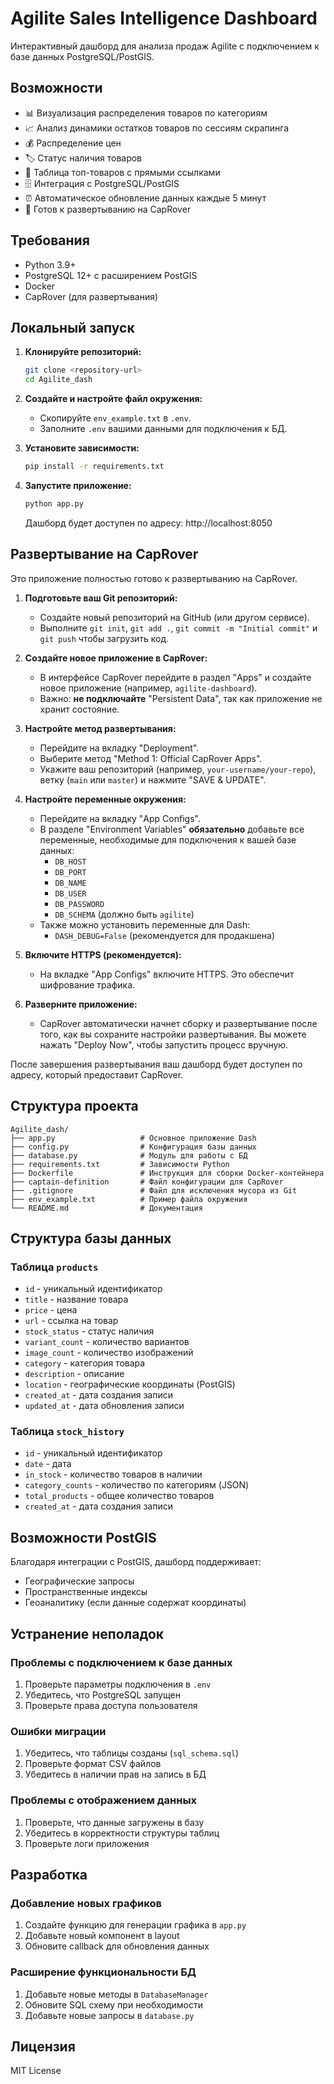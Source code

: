 # Agilite Sales Intelligence Dashboard

Интерактивный дашборд для анализа продаж Agilite с подключением к базе данных PostgreSQL/PostGIS.

## Возможности

- 📊 Визуализация распределения товаров по категориям
- 📈 Анализ динамики остатков товаров по сессиям скрапинга
- 💰 Распределение цен
- 🏷️ Статус наличия товаров
- 🔗 Таблица топ-товаров с прямыми ссылками
- 🗄️ Интеграция с PostgreSQL/PostGIS
- ⏰ Автоматическое обновление данных каждые 5 минут
- 🚀 Готов к развертыванию на CapRover

## Требования

- Python 3.9+
- PostgreSQL 12+ с расширением PostGIS
- Docker
- CapRover (для развертывания)

## Локальный запуск

1. **Клонируйте репозиторий:**
   ```bash
   git clone <repository-url>
   cd Agilite_dash
   ```

2. **Создайте и настройте файл окружения:**
   - Скопируйте `env_example.txt` в `.env`.
   - Заполните `.env` вашими данными для подключения к БД.

3. **Установите зависимости:**
   ```bash
   pip install -r requirements.txt
   ```

4. **Запустите приложение:**
   ```bash
   python app.py
   ```
   Дашборд будет доступен по адресу: http://localhost:8050

## Развертывание на CapRover

Это приложение полностью готово к развертыванию на CapRover.

1. **Подготовьте ваш Git репозиторий:**
   - Создайте новый репозиторий на GitHub (или другом сервисе).
   - Выполните `git init`, `git add .`, `git commit -m "Initial commit"` и `git push` чтобы загрузить код.

2. **Создайте новое приложение в CapRover:**
   - В интерфейсе CapRover перейдите в раздел "Apps" и создайте новое приложение (например, `agilite-dashboard`).
   - Важно: **не подключайте** "Persistent Data", так как приложение не хранит состояние.

3. **Настройте метод развертывания:**
   - Перейдите на вкладку "Deployment".
   - Выберите метод "Method 1: Official CapRover Apps".
   - Укажите ваш репозиторий (например, `your-username/your-repo`), ветку (`main` или `master`) и нажмите "SAVE & UPDATE".

4. **Настройте переменные окружения:**
   - Перейдите на вкладку "App Configs".
   - В разделе "Environment Variables" **обязательно** добавьте все переменные, необходимые для подключения к вашей базе данных:
     - `DB_HOST`
     - `DB_PORT`
     - `DB_NAME`
     - `DB_USER`
     - `DB_PASSWORD`
     - `DB_SCHEMA` (должно быть `agilite`)
   - Также можно установить переменные для Dash:
     - `DASH_DEBUG=False` (рекомендуется для продакшена)

5. **Включите HTTPS (рекомендуется):**
   - На вкладке "App Configs" включите HTTPS. Это обеспечит шифрование трафика.

6. **Разверните приложение:**
   - CapRover автоматически начнет сборку и развертывание после того, как вы сохраните настройки развертывания. Вы можете нажать "Deploy Now", чтобы запустить процесс вручную.

После завершения развертывания ваш дашборд будет доступен по адресу, который предоставит CapRover.

## Структура проекта

```
Agilite_dash/
├── app.py                   # Основное приложение Dash
├── config.py                # Конфигурация базы данных
├── database.py              # Модуль для работы с БД
├── requirements.txt         # Зависимости Python
├── Dockerfile               # Инструкция для сборки Docker-контейнера
├── captain-definition       # Файл конфигурации для CapRover
├── .gitignore               # Файл для исключения мусора из Git
├── env_example.txt          # Пример файла окружения
└── README.md                # Документация
```

## Структура базы данных

### Таблица `products`
- `id` - уникальный идентификатор
- `title` - название товара
- `price` - цена
- `url` - ссылка на товар
- `stock_status` - статус наличия
- `variant_count` - количество вариантов
- `image_count` - количество изображений
- `category` - категория товара
- `description` - описание
- `location` - географические координаты (PostGIS)
- `created_at` - дата создания записи
- `updated_at` - дата обновления записи

### Таблица `stock_history`
- `id` - уникальный идентификатор
- `date` - дата
- `in_stock` - количество товаров в наличии
- `category_counts` - количество по категориям (JSON)
- `total_products` - общее количество товаров
- `created_at` - дата создания записи

## Возможности PostGIS

Благодаря интеграции с PostGIS, дашборд поддерживает:

- Географические запросы
- Пространственные индексы
- Геоаналитику (если данные содержат координаты)

## Устранение неполадок

### Проблемы с подключением к базе данных

1. Проверьте параметры подключения в `.env`
2. Убедитесь, что PostgreSQL запущен
3. Проверьте права доступа пользователя

### Ошибки миграции

1. Убедитесь, что таблицы созданы (`sql_schema.sql`)
2. Проверьте формат CSV файлов
3. Убедитесь в наличии прав на запись в БД

### Проблемы с отображением данных

1. Проверьте, что данные загружены в базу
2. Убедитесь в корректности структуры таблиц
3. Проверьте логи приложения

## Разработка

### Добавление новых графиков

1. Создайте функцию для генерации графика в `app.py`
2. Добавьте новый компонент в layout
3. Обновите callback для обновления данных

### Расширение функциональности БД

1. Добавьте новые методы в `DatabaseManager`
2. Обновите SQL схему при необходимости
3. Добавьте новые запросы в `database.py`

## Лицензия

MIT License 